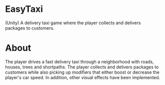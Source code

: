 # EasyTaxi
(Unity) A delivery taxi game where the player collects and delivers packages to customers.

# About
The player drives a fast delivery taxi through a neighborhood with roads, houses, trees and shortpaths. The player collects and delivers packages to customers while also picking up modifiers that either boost or decrease the player's car speed. In addition, other visual effects have been implemented.
